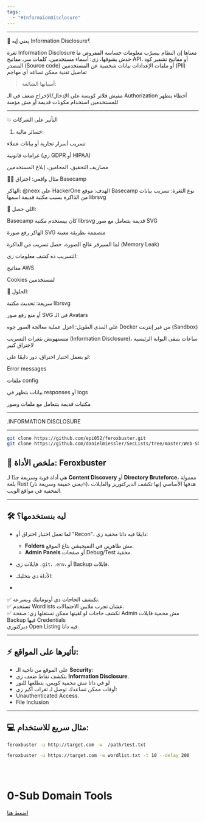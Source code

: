 ```yaml
---
tags:
  - "#InformaionDisclosure"
---
```

---

🧐 يعني إيه Information Disclosure؟

ثغرة Information Disclosure معناها إن النظام بيسرّب معلومات حساسة المفروض ما حدش يشوفها، زي:
أسماء مستخدمين، كلمات سر، مفاتيح API، أو مفاتيح تشفير
كود المصدر (Source code) أو ملفات الإعدادات
بيانات شخصية عن المستخدمين (PII)
تفاصيل تقنية ممكن تساعد أي مهاجم

> أسبابها الشائعة:

مفيش فلاتر كويسة على الإدخال/الإخراج
ضعف في الـ Authorization
أخطاء بتظهر للمستخدمين
استخدام مكونات قديمة أو مش مؤمنة



---

💥 التأثير على الشركات

1. خسائر مالية:

تسريب أسرار تجارية أو بيانات عملاء

غرامات قانونية (زي GDPR أو HIPAA)

مصاريف التحقيق، المحامين، إبلاغ المستخدمين

🕵️‍♂️ مثال واقعي: اختراق Basecamp

الهاكر: @neex على HackerOne
الهدف: موقع Basecamp
نوع الثغرة: تسريب بيانات من الذاكرة بسبب مكتبة قديمة اسمها librsvg

📌 اللي حصل:

Basecamp كان بيستخدم مكتبة librsvg قديمة بتتعامل مع صور SVG

الهاكر رفع صورة SVG متصممة بطريقة معينة

لما السيرفر عالج الصورة، حصل تسريب من الذاكرة (Memory Leak)

التسريب ده كشف معلومات زي:

مفاتيح AWS

Cookies لمستخدمين



🔧 الحلول:

سريعة: تحديث مكتبة librsvg

أو منع رفع صور SVG في الـ Avatars

على المدى الطويل: اعزل عملية معالجة الصور جوه Docker من غير إنترنت (Sandbox)

متستهونش بثغرات التسريب (Information Disclosure)، ساعات بتبقى البوابة الرئيسية لاختراق كبير

لو بتعمل اختبار اختراق، دور دايمًا على:

Error messages

ملفات config

بيانات بتظهر في responses أو logs

مكتبات قديمة بتتعامل مع ملفات وصور

---
.INFORMATION DISCLOSURE

---
```bash
git clone https://github.com/epi052/feroxbuster.git
git clone https://github.com/danielmiessler/SecLists/tree/master/Web-Shells
```
## 🎯 ملخص الأداة: **Feroxbuster**
هي أداة قوية وسريعة جدًا لـ **Content Discovery** أو **Directory Bruteforce**، معمولة بلغة Rust (يعني خفيفة وسريعة نار🔥)، هدفها الأساسي إنها تكشف الديركتوريز والفايلات المخفية في مواقع الويب.

---

## 🛠️ ليه بنستخدمها؟
- لما تعمل اختبار اختراق أو "Recon"، دايمًا فيه داتا مخفية زي:  
    - **Folders** مش ظاهرين في النفيجيشن بتاع الموقع.
    - **Admin Panels** أو صفحات Debug/Test مخفية.

- فايلات زي `.git`، `.env`، أو Backup فايلات.  
- الأداة دي بتخليك:  
-
✅ تكتشف الحاجات دي أوتوماتيك وبسرعة.  
✅ تستخدم Wordlists عشان تجرب ملايين الاحتمالات.  
✅ تكشف حاجات لو لقيتها ممكن تستغلها زي: 
صفحة Admin مش محمية
فايلات Backup فيها Credentials   
ديركتوري Open Listing فيه داتا.

---

## ⚡ تأثيرها على المواقع:
- على الموقع من ناحية الـ **Security**:
- بتكشف نقاط ضعف زي **Information Disclosure**.
- لو في داتا مش محمية كويس، بتطلعها للنور
- أوقات ممكن تساعدك توصل لـ ثغرات أكبر زي:
- Unauthenticated Access.
- File Inclusion

---

## 💻 مثال سريع للاستخدام:

```bash
feroxbuster -u http://target.com -w  /path/test.txt
```

```bash
feroxbuster -u https://target.com -w wordlist.txt -t 10 --delay 200





```


# 0-Sub Domain Tools
[اضغط هنا](#0-sub-domain-tools)



